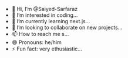 - 👋 Hi, I’m @Saiyed-Sarfaraz
- 👀 I’m interested in coding...
- 🌱 I’m currently learning next.js...
- 💞️ I’m looking to collaborate on new projects...
- 📫 How to reach me s...
- 😄 Pronouns: he/him
- ⚡ Fun fact: very ethusiastic...

<!---
Saiyed-Sarfaraz/Saiyed-Sarfaraz is a ✨ special ✨ repository because its `README.md` (this file) appears on your GitHub profile.
You can click the Preview link to take a look at your changes.
--->

